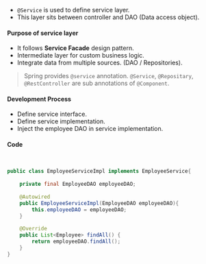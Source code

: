 - `@Service` is used to define service layer.
- This layer sits between controller and DAO (Data access object).
#### Purpose of service layer
- It follows **Service Facade** design pattern.
- Intermediate layer for custom business logic.
- Integrate data from multiple sources. (DAO / Repositories).

> Spring provides `@service` annotation.
> `@Service`, `@Repositary`, `@RestController` are sub annotations of `@Component`.

#### Development Process
- Define service interface.
- Define service implementation.
- Inject the employee DAO in service implementation.

#### Code

```java

  
public class EmployeeServiceImpl implements EmployeeService{  
  
    private final EmployeeDAO employeeDAO;  
  
    @Autowired  
    public EmployeeServiceImpl(EmployeeDAO employeeDAO){  
        this.employeeDAO = employeeDAO;  
    }  
  
    @Override  
    public List<Employee> findAll() {  
        return employeeDAO.findAll();  
    }  
}
```
